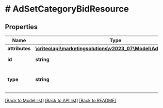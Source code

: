 # # AdSetCategoryBidResource

## Properties

Name | Type | Description | Notes
------------ | ------------- | ------------- | -------------
**attributes** | [**\criteo\api\marketingsolutions\v2023_07\Model\AdSetCategoryBid**](AdSetCategoryBid.md) |  | [optional]
**id** | **string** | Id of the entity | [optional]
**type** | **string** | Canonical type name of the entity | [optional]

[[Back to Model list]](../../README.md#models) [[Back to API list]](../../README.md#endpoints) [[Back to README]](../../README.md)
